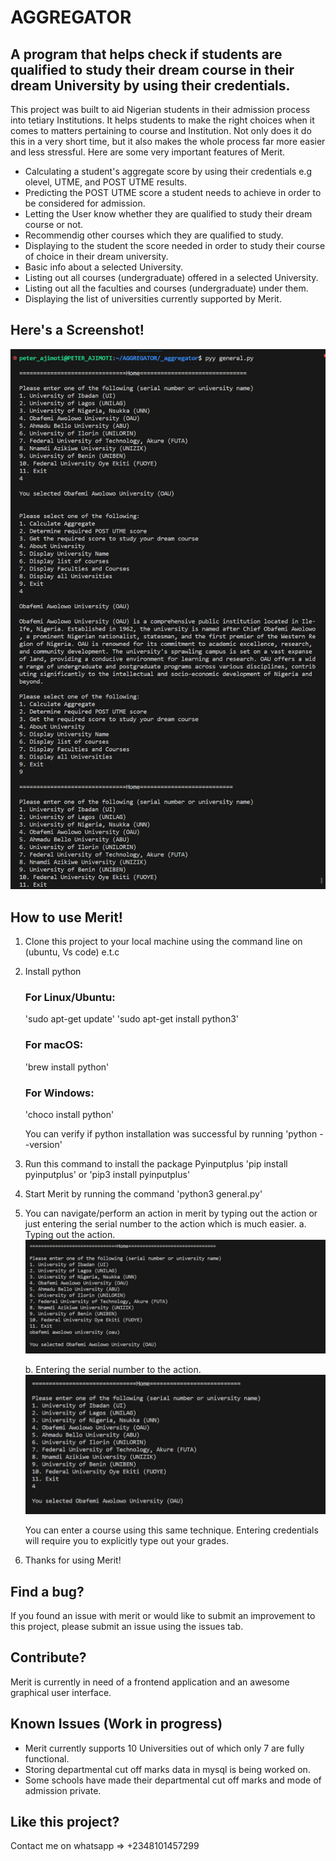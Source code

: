 # AGGREGATOR

## A program that helps check if students are qualified to study their dream course in their dream University by using their credentials.

This project was built to aid Nigerian students in their admission process into tetiary Institutions. It helps students to make the right choices when it comes to matters pertaining to course and Institution. Not only does it do this in a very short time, but it also makes the whole process far more easier and less stressful. Here are some very important features of Merit.

* Calculating a student's aggregate score by using their credentials e.g olevel, UTME, and POST UTME results.
* Predicting the POST UTME score a student needs to achieve in order to be considered for admission.
* Letting the User know whether they are qualified to study their dream course or not.
* Recommendig other courses which they are qualified to study.
* Displaying to the student the score needed in order to study their course of choice in their dream university.
* Basic info about a selected University.
* Listing out all courses (undergraduate) offered in a selected University.
* Listing out all the faculties and courses (undergraduate) under them.
* Displaying the list of universities currently supported by Merit.

## Here's a Screenshot!

![Merit](<Merit Screenshot.png>)

## How to use Merit!

1. Clone this project to your local machine using the command line on (ubuntu, Vs code) e.t.c
2. Install python

    ### For Linux/Ubuntu:
    'sudo apt-get update'
    'sudo apt-get install python3'

    ### For macOS:
    'brew install python'

    ### For Windows:
    'choco install python'


    You can verify if python installation was successful by running 'python --version'

3. Run this command to install the package Pyinputplus 'pip install pyinputplus' or 'pip3 install pyinputplus'

4. Start Merit by running the command 'python3 general.py'

5. You can navigate/perform an action in merit by typing out the action or just entering the serial number to the action which is much easier.
    a. Typing out the action.
    ![Typing out the action](image.png)

    b. Entering the serial number to the action.
    ![Enterting the serial no](image-1.png)

    You can enter a course using this same technique. Entering credentials will require you to explicitly type out your grades.

6. Thanks for using Merit!

## Find a bug?
If you found an issue with merit or would like to submit an improvement to this project, please submit an issue using the issues tab.

## Contribute?
Merit is currently in need of a frontend application and an awesome graphical user interface.

## Known Issues (Work in progress)
* Merit currently supports 10 Universities out of which only 7 are fully functional.
* Storing departmental cut off marks data in mysql is being worked on.
* Some schools have made their departmental cut off marks and mode of admission private.

## Like this project?
Contact me on whatsapp => +2348101457299
